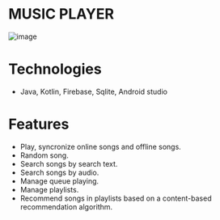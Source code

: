 ﻿# MUSIC PLAYER
![image](https://github.com/DuyThong28/Music-Player/assets/116278919/5d5908bc-96df-4293-b062-e79f7d2bd7fe)

# Technologies
<ul>
 <li>Java, Kotlin, Firebase, Sqlite, Android studio </li>
</ul>

# Features
<ul>
  <li>Play, syncronize online songs and offline songs.</li>
   <li>Random song.</li>
  <li>Search songs by search text.</li>
  <li>Search songs by audio.</li>
  <li>Manage queue playing.</li>
  <li>Manage playlists.</li>
  <li>Recommend songs in playlists based on a content-based recommendation algorithm.</li>
</ul>






